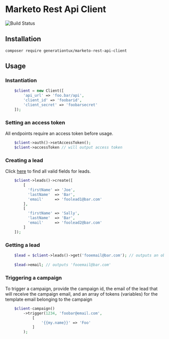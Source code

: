 # Marketo Rest Api Client

![Build Status](https://img.shields.io/circleci/project/github/generationtux/marketo-rest-api-client.svg?style=flat-square)

## Installation

`composer require generationtux/marketo-rest-api-client`

## Usage

### Instantiation

```php
    $client = new Client([
        'api_url' => 'foo.bar/api',
        'client_id' => 'foobarid',
        'client_secret' => 'foobarsecret'
    ]);
```

### Setting an access token

All endpoints require an access token before usage.

```php
    $client->auth()->setAccessToken();
    $client->accessToken // will output access token
```

### Creating a lead

Click [here](http://developers.marketo.com/rest-api/lead-database/fields/list-of-standard-fields/) to find all valid fields for leads.

```php
    $client->leads()->create([
        [
          'firstName' => 'Joe',
          'lastName'  => 'Bar',
          'email'     => 'foolead1@bar.com'
        ],
        [
          'firstName' => 'Sally',
          'lastName'  => 'Bar',
          'email'     => 'foolead2@bar.com'
        ]
    ]);
```

### Getting a lead

```php
    $lead = $client->leads()->get('fooemail@bar.com'); // outputs an object with all valid information on the lead
    
    $lead->email; // outputs 'fooemail@bar.com'
```

### Triggering a campaign

To trigger a campaign, provide the campaign id, the email of the lead that will receive the campaign email, 
and an array of tokens (variables) for the template email belonging to the campaign

```php
    $client-campaign()
        ->trigger(1234, 'foobar@email.com',
            [
                '{{my.name}}' => 'Foo'
            ]
        );
```